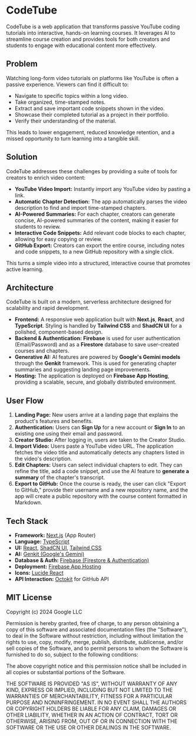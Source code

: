 # CodeTube

CodeTube is a web application that transforms passive YouTube coding tutorials into interactive, hands-on learning courses. It leverages AI to streamline course creation and provides tools for both creators and students to engage with educational content more effectively.

## Problem

Watching long-form video tutorials on platforms like YouTube is often a passive experience. Viewers can find it difficult to:
- Navigate to specific topics within a long video.
- Take organized, time-stamped notes.
- Extract and save important code snippets shown in the video.
- Showcase their completed tutorial as a project in their portfolio.
- Verify their understanding of the material.

This leads to lower engagement, reduced knowledge retention, and a missed opportunity to turn learning into a tangible skill.

## Solution

CodeTube addresses these challenges by providing a suite of tools for creators to enrich video content:

- **YouTube Video Import:** Instantly import any YouTube video by pasting a link.
- **Automatic Chapter Detection:** The app automatically parses the video description to find and import time-stamped chapters.
- **AI-Powered Summaries:** For each chapter, creators can generate concise, AI-powered summaries of the content, making it easier for students to review.
- **Interactive Code Snippets:** Add relevant code blocks to each chapter, allowing for easy copying or review.
- **GitHub Export:** Creators can export the entire course, including notes and code snippets, to a new GitHub repository with a single click.

This turns a simple video into a structured, interactive course that promotes active learning.

## Architecture

CodeTube is built on a modern, serverless architecture designed for scalability and rapid development.

- **Frontend:** A responsive web application built with **Next.js**, **React**, and **TypeScript**. Styling is handled by **Tailwind CSS** and **ShadCN UI** for a polished, component-based design.
- **Backend & Authentication:** **Firebase** is used for user authentication (Email/Password) and as a **Firestore** database to save user-created courses and chapters.
- **Generative AI:** AI features are powered by **Google's Gemini models** through the **Genkit** framework. This is used for generating chapter summaries and suggesting landing page improvements.
- **Hosting:** The application is deployed on **Firebase App Hosting**, providing a scalable, secure, and globally distributed environment.

## User Flow

1.  **Landing Page:** New users arrive at a landing page that explains the product's features and benefits.
2.  **Authentication:** Users can **Sign Up** for a new account or **Sign In** to an existing one using their email and password.
3.  **Creator Studio:** After logging in, users are taken to the Creator Studio.
4.  **Import Video:** Users paste a YouTube video URL. The application fetches the video title and automatically detects any chapters listed in the video's description.
5.  **Edit Chapters:** Users can select individual chapters to edit. They can refine the title, add a code snippet, and use the AI feature to **generate a summary** of the chapter's transcript.
6.  **Export to GitHub:** Once the course is ready, the user can click "Export to GitHub," provide their username and a new repository name, and the app will create a public repository with the course content formatted in Markdown.

## Tech Stack

- **Framework:** [Next.js](https://nextjs.org/) (App Router)
- **Language:** [TypeScript](https://www.typescriptlang.org/)
- **UI:** [React](https://react.dev/), [ShadCN UI](https://ui.shadcn.com/), [Tailwind CSS](https://tailwindcss.com/)
- **AI:** [Genkit (Google's Gemini)](https://firebase.google.com/docs/genkit)
- **Database & Auth:** [Firebase (Firestore & Authentication)](https://firebase.google.com/)
- **Deployment:** [Firebase App Hosting](https://firebase.google.com/docs/hosting)
- **Icons:** [Lucide React](https://lucide.dev/)
- **API Interaction:** [Octokit](https://github.com/octokit/rest.js) for GitHub API

## MIT License

Copyright (c) 2024 Google LLC

Permission is hereby granted, free of charge, to any person obtaining a copy
of this software and associated documentation files (the "Software"), to deal
in the Software without restriction, including without limitation the rights
to use, copy, modify, merge, publish, distribute, sublicense, and/or sell
copies of the Software, and to permit persons to whom the Software is
furnished to do so, subject to the following conditions:

The above copyright notice and this permission notice shall be included in all
copies or substantial portions of the Software.

THE SOFTWARE IS PROVIDED "AS IS", WITHOUT WARRANTY OF ANY KIND, EXPRESS OR
IMPLIED, INCLUDING BUT NOT LIMITED TO THE WARRANTIES OF MERCHANTABILITY,
FITNESS FOR A PARTICULAR PURPOSE AND NONINFRINGEMENT. IN NO EVENT SHALL THE
AUTHORS OR COPYRIGHT HOLDERS BE LIABLE FOR ANY CLAIM, DAMAGES OR OTHER
LIABILITY, WHETHER IN AN ACTION OF CONTRACT, TORT OR OTHERWISE, ARISING FROM,
OUT OF OR IN CONNECTION WITH THE SOFTWARE OR THE USE OR OTHER DEALINGS IN THE
SOFTWARE.
